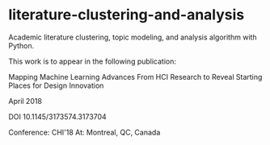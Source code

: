 # literature-clustering-and-analysis
Academic literature clustering, topic modeling, and analysis algorithm with Python.

This work is to appear in the following publication:

Mapping Machine Learning Advances From HCI Research to Reveal Starting Places for Design Innovation

April 2018

DOI 10.1145/3173574.3173704

Conference: CHI'18 At: Montreal, QC, Canada
